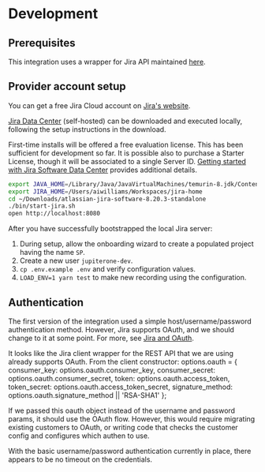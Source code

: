 # Development

## Prerequisites

This integration uses a wrapper for Jira API maintained
[here](https://github.com/jira-node/node-jira-client).

## Provider account setup

You can get a free Jira Cloud account on [Jira's website][free-hosted].

[Jira Data Center][data-center] (self-hosted) can be downloaded and executed
locally, following the setup instructions in the download.

First-time installs will be offered a free evaluation license. This has been
sufficient for development so far. It is possible also to purchase a Starter
License, though it will be associated to a single Server ID. [Getting started
with Jira Software Data Center][data-center-start] provides additional details.

```sh
export JAVA_HOME=/Library/Java/JavaVirtualMachines/temurin-8.jdk/Contents/Home
export JIRA_HOME=/Users/aiwilliams/Workspaces/jira-home
cd ~/Downloads/atlassian-jira-software-8.20.3-standalone
./bin/start-jira.sh
open http://localhost:8080
```

After you have successfully bootstrapped the local Jira server:

1. During setup, allow the onboarding wizard to create a populated project
   having the name `SP`.
2. Create a new user `jupiterone-dev`.
3. `cp .env.example .env` and verify configuration values.
4. `LOAD_ENV=1 yarn test` to make new recording using the configuration.

## Authentication

The first version of the integration used a simple host/username/password
authentication method. However, Jira supports OAuth, and we should change to it
at some point. For more, see [Jira and OAuth][jira-oauth].

It looks like the Jira client wrapper for the REST API that we are using already
supports OAuth. From the client constructor: options.oauth = { consumer_key:
options.oauth.consumer_key, consumer_secret: options.oauth.consumer_secret,
token: options.oauth.access_token, token_secret:
options.oauth.access_token_secret, signature_method:
options.oauth.signature_method || 'RSA-SHA1' };

If we passed this oauth object instead of the username and password params, it
should use the OAuth flow. However, this would require migrating existing
customers to OAuth, or writing code that checks the customer config and
configures which authen to use.

With the basic username/password authentication currently in place, there
appears to be no timeout on the credentials.

[free-hosted]: https://www.atlassian.com/software/jira/free
[data-center]: https://www.atlassian.com/software/jira/download-journey
[data-center-start]:
  https://confluence.atlassian.com/enterprise/getting-started-with-jira-software-data-center-948226882.html
[jira-oauth]:
  https://developer.atlassian.com/server/jira/platform/jira-rest-api-example-oauth-authentication-6291692/
